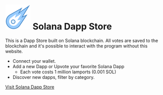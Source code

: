 # ![alt text](https://github.com/pseudozach/soldappstore/blob/main/public/icon.png "Logo") Solana Dapp Store
This is a Dapp Store built on Solana blockchain. All votes are saved to the blockchain and it's possible to interact with the program without this website.

* Connect your wallet.
* Add a new Dapp or Upvote your favorite Solana Dapp
  * Each vote costs 1 million lamports (0.001 SOL)
* Discover new dapps, filter by category.

[Visit Solana Dapp Store](https://solanadappstore.tk)